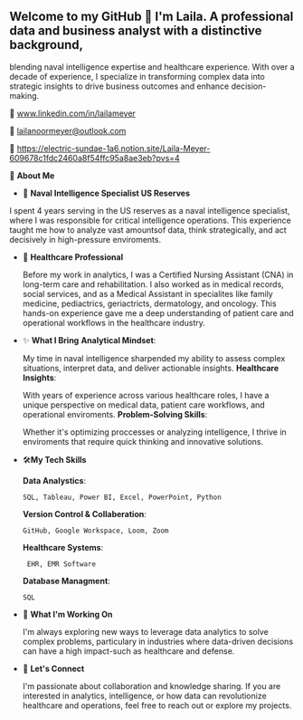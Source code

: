## Welcome to my GitHub 👋 I'm Laila. A professional data and business analyst with a distinctive background,
blending naval intelligence expertise and healthcare experience. With over a decade of experience, I specialize in 
transforming complex data into strategic insights to drive business outcomes and enhance decision-making. 

🔗 www.linkedin.com/in/lailameyer

📧 lailanoormeyer@outlook.com

💼 https://electric-sundae-1a6.notion.site/Laila-Meyer-609678c1fdc2460a8f54ffc95a8ae3eb?pvs=4


🔎 **About Me**
- 🚢 **Naval Intelligence Specialist US Reserves**


 I spent 4 years serving in the US reserves as a naval intelligence specialist, where I was responsible for critical intelligence operations.
This experience taught me how to analyze vast amountsof data, think strategically, and act decisively in high-pressure enviroments.
  
- 🏥 **Healthcare Professional**

  Before my work in analytics, I was a Certified Nursing Assistant (CNA) in long-term care and rehabilitation. I also worked as in medical records,
  social services, and as a Medical Assistant in specialites like family medicine, pediactrics, geriactricts, dermatology, and oncology. This hands-on
   experience gave me a deep understanding of patient care and operational workflows in the healthcare industry.
  
- ✨ **What I Bring**
  **Analytical Mindset**:

     My time in naval intelligence sharpended my ability to assess complex situations, interpret data, and deliver actionable insights.
  **Healthcare Insights**:

   With years of experience across various healthcare roles, I have a unique perspective on medical data, patient care workflows, and operational enviroments.
  **Problem-Solving Skills**:

  Whether it's optimizing proccesses or analyzing intelligence, I thrive in enviroments that require quick thinking and innovative solutions.

  
- 🛠️**My Tech Skills**
 
  **Data Analystics**:
  
      SQL, Tableau, Power BI, Excel, PowerPoint, Python
  **Version Control & Collaberation**:
  
      GitHub, Google Workspace, Loom, Zoom
  **Healthcare Systems**:
  
       EHR, EMR Software
  **Database Managment**:
  
      SQL

  
- 🚀 **What I'm Working On**
  
   I'm always exploring new ways to leverage data analytics to solve complex problems, particulary in industries where data-driven
  decisions can have a high impact-such as healthcare and defense.

  
- 🥇 **Let's Connect**
  
  I'm passionate about collaboration and knowledge sharing. If you are interested in analytics, intelligence,
  or how data can revolutionize healthcare and operations, feel free to reach out or explore my projects. 
